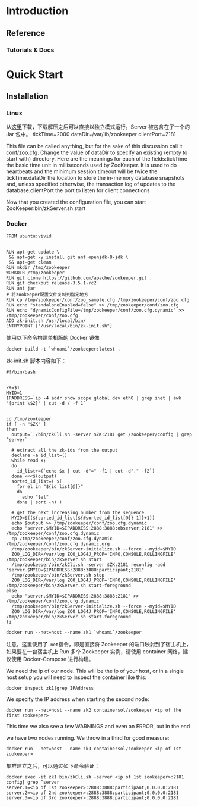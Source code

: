 

# Introduction

## Reference

### Tutorials & Docs

# Quick Start

## Installation

### Linux

从[这里](http://zookeeper.apache.org/releases.html)下载，下载解压之后可以直接以独立模式运行。Server 被包含在了一个的 Jar 包中。 tickTime=2000 dataDir=/var/lib/zookeeper clientPort=2181

This file can be called anything, but for the sake of this discussion call it conf/zoo.cfg. Change the value of dataDir to specify an existing (empty to start with) directory. Here are the meanings for each of the fields:tickTime the basic time unit in milliseconds used by ZooKeeper. It is used to do heartbeats and the minimum session timeout will be twice the tickTime.dataDir the location to store the in-memory database snapshots and, unless specified otherwise, the transaction log of updates to the database.clientPort the port to listen for client connections

Now that you created the configuration file, you can start ZooKeeper:bin/zkServer.sh start

### Docker

```shell
FROM ubuntu:vivid


RUN apt-get update \
 && apt-get -y install git ant openjdk-8-jdk \
 && apt-get clean
RUN mkdir /tmp/zookeeper
WORKDIR /tmp/zookeeper
RUN git clone https://github.com/apache/zookeeper.git .
RUN git checkout release-3.5.1-rc2
RUN ant jar
# 将zookeeper配置文件复制到指定地方
RUN cp /tmp/zookeeper/conf/zoo_sample.cfg /tmp/zookeeper/conf/zoo.cfg
RUN echo "standaloneEnabled=false" >> /tmp/zookeeper/conf/zoo.cfg
RUN	echo "dynamicConfigFile=/tmp/zookeeper/conf/zoo.cfg.dynamic" >> /tmp/zookeeper/conf/zoo.cfg
ADD zk-init.sh /usr/local/bin/
ENTRYPOINT ["/usr/local/bin/zk-init.sh"]
```

使用以下命令构建单机版的 Docker 镜像

```
docker build -t `whoami`/zookeeper:latest .
```

zk-init.sh 脚本内容如下：

```shell
#!/bin/bash


ZK=$1
MYID=1
IPADDRESS=`ip -4 addr show scope global dev eth0 | grep inet | awk '{print \$2}' | cut -d / -f 1`


cd /tmp/zookeeper
if [ -n "$ZK" ]
then
  output=`./bin/zkCli.sh -server $ZK:2181 get /zookeeper/config | grep ^server`

  # extract all the zk-ids from the output
  declare -a id_list=()
  while read x;
  do
    id_list+=(`echo $x | cut -d"=" -f1 | cut -d"." -f2`)
  done <<<$(output)
  sorted_id_list=( $(
    for el in "${id_list[@]}"
    do
      echo "$el"
    done | sort -n) )

  # get the next increasing number from the sequence
  MYID=$((${sorted_id_list[${#sorted_id_list[@]}-1]}+1))
  echo $output >> /tmp/zookeeper/conf/zoo.cfg.dynamic
  echo "server.$MYID=$IPADDRESS:2888:3888:observer;2181" >> /tmp/zookeeper/conf/zoo.cfg.dynamic
  cp /tmp/zookeeper/conf/zoo.cfg.dynamic /tmp/zookeeper/conf/zoo.cfg.dynamic.org
  /tmp/zookeeper/bin/zkServer-initialize.sh --force --myid=$MYID
  ZOO_LOG_DIR=/var/log ZOO_LOG4J_PROP='INFO,CONSOLE,ROLLINGFILE' /tmp/zookeeper/bin/zkServer.sh start
  /tmp/zookeeper/bin/zkCli.sh -server $ZK:2181 reconfig -add "server.$MYID=$IPADDRESS:2888:3888:participant;2181"
  /tmp/zookeeper/bin/zkServer.sh stop
  ZOO_LOG_DIR=/var/log ZOO_LOG4J_PROP='INFO,CONSOLE,ROLLINGFILE' /tmp/zookeeper/bin/zkServer.sh start-foreground
else
  echo "server.$MYID=$IPADDRESS:2888:3888;2181" >> /tmp/zookeeper/conf/zoo.cfg.dynamic
  /tmp/zookeeper/bin/zkServer-initialize.sh --force --myid=$MYID
  ZOO_LOG_DIR=/var/log ZOO_LOG4J_PROP='INFO,CONSOLE,ROLLINGFILE' /tmp/zookeeper/bin/zkServer.sh start-foreground
fi
```

```
docker run --net=host --name zk1 `whoami`/zookeeper
```

注意，这里使用了`—net`指令，即是直接将 Zookeeper 的端口映射到了宿主机上，如果要在一台宿主机上 Run 多个 Zookeeper 实例，请使用 container 网络，建议使用 Docker-Compose 进行构建。

We need the ip of our node. This will be the ip of your host, or in a single host setup you will need to inspect the container like this:

```
docker inspect zk1|grep IPAddress
```

We specify the IP address when starting the second node:

```
docker run --net=host --name zk2 containersol/zookeeper <ip of the first zookeeper>
```

This time we also see a few WARNINGS and even an ERROR, but in the end

we have two nodes running. We throw in a third for good measure:

```
docker run --net=host --name zk3 containersol/zookeeper <ip of 1st zookeeper>
```

集群建立之后，可以通过如下命令验证：

```shell
docker exec -it zk1 bin/zkCli.sh -server <ip of 1st zookeeper>:2181 config| grep ^server
server.1=<ip of 1st zookeeper>:2888:3888:participant;0.0.0.0:2181
server.2=<ip of 2nd zookeeper>:2888:3888:participant;0.0.0.0:2181
server.3=<ip of 3rd zookeeper>:2888:3888:participant;0.0.0.0:2181
```
